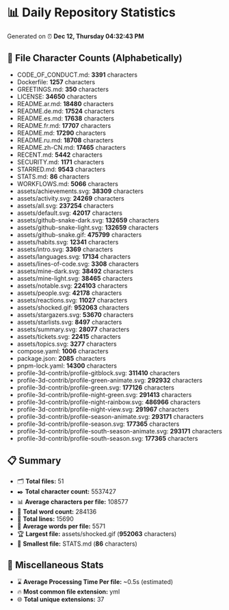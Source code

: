 # 📊 Daily Repository Statistics
Generated on ⏰ **Dec 12, Thursday 04:32:43 PM**

## 📂 File Character Counts (Alphabetically)
- CODE_OF_CONDUCT.md: **3391** characters
- Dockerfile: **1257** characters
- GREETINGS.md: **350** characters
- LICENSE: **34650** characters
- README.ar.md: **18480** characters
- README.de.md: **17524** characters
- README.es.md: **17638** characters
- README.fr.md: **17707** characters
- README.md: **17290** characters
- README.ru.md: **18708** characters
- README.zh-CN.md: **17465** characters
- RECENT.md: **5442** characters
- SECURITY.md: **1171** characters
- STARRED.md: **9543** characters
- STATS.md: **86** characters
- WORKFLOWS.md: **5066** characters
- assets/achievements.svg: **38309** characters
- assets/activity.svg: **24269** characters
- assets/all.svg: **237254** characters
- assets/default.svg: **42017** characters
- assets/github-snake-dark.svg: **132659** characters
- assets/github-snake-light.svg: **132659** characters
- assets/github-snake.gif: **475799** characters
- assets/habits.svg: **12341** characters
- assets/intro.svg: **3369** characters
- assets/languages.svg: **17134** characters
- assets/lines-of-code.svg: **3308** characters
- assets/mine-dark.svg: **38492** characters
- assets/mine-light.svg: **38465** characters
- assets/notable.svg: **224103** characters
- assets/people.svg: **42178** characters
- assets/reactions.svg: **11027** characters
- assets/shocked.gif: **952063** characters
- assets/stargazers.svg: **53670** characters
- assets/starlists.svg: **8497** characters
- assets/summary.svg: **28077** characters
- assets/tickets.svg: **22415** characters
- assets/topics.svg: **3277** characters
- compose.yaml: **1006** characters
- package.json: **2085** characters
- pnpm-lock.yaml: **14300** characters
- profile-3d-contrib/profile-gitblock.svg: **311410** characters
- profile-3d-contrib/profile-green-animate.svg: **292932** characters
- profile-3d-contrib/profile-green.svg: **177126** characters
- profile-3d-contrib/profile-night-green.svg: **291413** characters
- profile-3d-contrib/profile-night-rainbow.svg: **486966** characters
- profile-3d-contrib/profile-night-view.svg: **291967** characters
- profile-3d-contrib/profile-season-animate.svg: **293171** characters
- profile-3d-contrib/profile-season.svg: **177365** characters
- profile-3d-contrib/profile-south-season-animate.svg: **293171** characters
- profile-3d-contrib/profile-south-season.svg: **177365** characters

## 📋 Summary
- 🗂️ **Total files:** 51
- ✒️ **Total character count:** 5537427
- 📊 **Average characters per file:** 108577
- 📝 **Total word count:** 284136
- 🧾 **Total lines:** 15690
- 📐 **Average words per file:** 5571
- 🏆 **Largest file:** assets/shocked.gif (**952063** characters)
- 🥉 **Smallest file:** STATS.md (**86** characters)

## 🌟 Miscellaneous Stats
- ⌛ **Average Processing Time Per file:** ~0.5s (estimated)
- 🔥 **Most common file extension:** yml
- 🌐 **Total unique extensions:** 37
